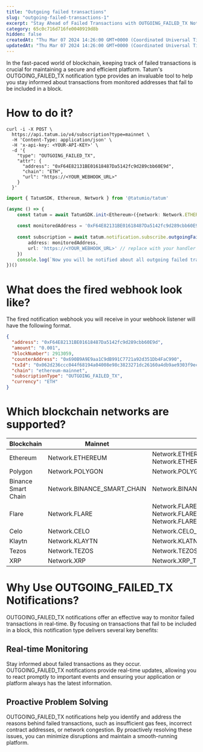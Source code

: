 ```yaml
---
title: "Outgoing failed transactions"
slug: "outgoing-failed-transactions-1"
excerpt: "Stay Ahead of Failed Transactions with OUTGOING_FAILED_TX Notifications"
category: 65c0c716d716fe0040919d8b
hidden: false
createdAt: "Thu Mar 07 2024 14:26:00 GMT+0000 (Coordinated Universal Time)"
updatedAt: "Thu Mar 07 2024 14:26:00 GMT+0000 (Coordinated Universal Time)"
---
```

In the fast-paced world of blockchain, keeping track of failed transactions is crucial for maintaining a secure and efficient platform. Tatum's OUTGOING_FAILED_TX notification type provides an invaluable tool to help you stay informed about transactions from monitored addresses that fail to be included in a block.

# How to do it?

```curl
curl -i -X POST \
  https://api.tatum.io/v4/subscription?type=mainnet \
  -H 'Content-Type: application/json' \
  -H 'x-api-key: <YOUR-API-KEY>' \
  -d '{
    "type": "OUTGOING_FAILED_TX",
    "attr": {
      "address": "0xF64E82131BE01618487Da5142fc9d289cbb60E9d",
      "chain": "ETH",
      "url": "https://<YOUR_WEBHOOK_URL>"
    }
  }'
```
```typescript
import { TatumSDK, Ethereum, Network } from '@tatumio/tatum'

(async () => {
    const tatum = await TatumSDK.init<Ethereum>({network: Network.ETHEREUM})
    
    const monitoredAddress = '0xF64E82131BE01618487Da5142fc9d289cbb60E9d'
    
    const subscription = await tatum.notification.subscribe.outgoingFailedTx({
        address: monitoredAddress,
        url: 'https://<YOUR_WEBHOOK_URL>' // replace with your handler URL
    })
    console.log(`Now you will be notified about all outgoing failed transactions on ${monitoredAddress}`)
})()
```

# What does the fired webhook look like?

The fired notification webhook you will receive in your webhook listener will have the following format.

```json
{
  "address": "0xF64E82131BE01618487Da5142fc9d289cbb60E9d",
  "amount": "0.001",
  "blockNumber": 2913059,
  "counterAddress": "0x690B9A9E9aa1C9dB991C7721a92d351Db4FaC990",
  "txId": "0x062d236ccc044f68194a04008e98c3823271dc26160a4db9ae9303f9ecfc7bf6",
  "chain": "ethereum-mainnet",
  "subscriptionType": "OUTGOING_FAILED_TX",
  "currency": "ETH"
}
```

# Which blockchain networks are supported?

| Blockchain          | Mainnet                       | Testnet                                                              |
| ------------------- | ----------------------------- | -------------------------------------------------------------------- |
| Ethereum            | Network.ETHEREUM              | Network.ETHEREUM_SEPOLIA, Network.ETHEREUM_HOLESKY                   |
| Polygon             | Network.POLYGON               | Network.POLYGON_MUMBAI                                               |
| Binance Smart Chain | Network.BINANCE\_SMART\_CHAIN | Network.BINANCE_SMART_CHAIN_TESTNET                                  |
| Flare               | Network.FLARE                 | Network.FLARE_COSTON, Network.FLARE_COSTON_2, Network.FLARE_SONGBIRD |
| Celo                | Network.CELO                  | Network.CELO_ALFAJORES                                               |
| Klaytn              | Network.KLAYTN                | Network.KLATN_BAOBAB                                                 |
| Tezos               | Network.TEZOS                 | Network.TEZOS_TESTNET                                                |
| XRP                 | Network.XRP                   | Network.XRP_TESTNET                                                  |

# Why Use OUTGOING_FAILED_TX Notifications?

OUTGOING_FAILED_TX notifications offer an effective way to monitor failed transactions in real-time. By focusing on transactions that fail to be included in a block, this notification type delivers several key benefits:

## Real-time Monitoring

Stay informed about failed transactions as they occur. OUTGOING_FAILED_TX notifications provide real-time updates, allowing you to react promptly to important events and ensuring your application or platform always has the latest information.

## Proactive Problem Solving

OUTGOING_FAILED_TX notifications help you identify and address the reasons behind failed transactions, such as insufficient gas fees, incorrect contract addresses, or network congestion. By proactively resolving these issues, you can minimize disruptions and maintain a smooth-running platform.
